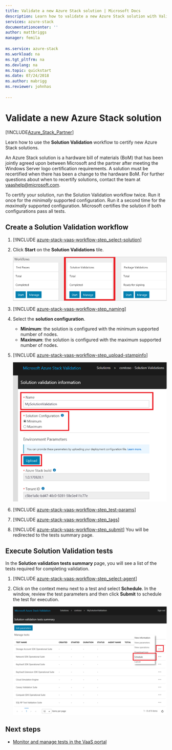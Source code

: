 ```yaml
---
title: Validate a new Azure Stack solution | Microsoft Docs
description: Learn how to validate a new Azure Stack solution with Validation as a Service.
services: azure-stack
documentationcenter: ''
author: mattbriggs
manager: femila

ms.service: azure-stack
ms.workload: na
ms.tgt_pltfrm: na
ms.devlang: na
ms.topic: quickstart
ms.date: 07/24/2018
ms.author: mabrigg
ms.reviewer: johnhas

---
```


# Validate a new Azure Stack solution

[!INCLUDE[Azure_Stack_Partner](./includes/azure-stack-partner-appliesto.md)]

Learn how to use the **Solution Validation** workflow to certify new Azure Stack solutions.

An Azure Stack solution is a hardware bill of materials (BoM) that has been jointly agreed upon between Microsoft and the partner after meeting the Windows Server logo certification requirements. A solution must be recertified when there has been a change to the hardware BoM. For further questions about when to recertify solutions, contact the team at [vaashelp@microsoft.com](mailto:vaashelp@microsoft.com).

To certify your solution, run the Solution Validation workflow twice. Run it once for the *minimally* supported configuration. Run it a second time for the *maximally* supported configuration. Microsoft certifies the solution if both configurations pass all tests.

## Create a Solution Validation workflow

1. [!INCLUDE [azure-stack-vaas-workflow-step_select-solution](includes/azure-stack-vaas-workflow-step_select-solution.md)]
2. Click **Start** on the **Solution Validations** tile.

    ![Solution Validations workflow tile](media/tile_validation-solution.png)

3. [!INCLUDE [azure-stack-vaas-workflow-step_naming](includes/azure-stack-vaas-workflow-step_naming.md)]
4. Select the **solution configuration**.
    - **Minimum**: the solution is configured with the minimum supported number of nodes.
    - **Maximum**: the solution is configured with the maximum supported number of nodes.
5. [!INCLUDE [azure-stack-vaas-workflow-step_upload-stampinfo](includes/azure-stack-vaas-workflow-step_upload-stampinfo.md)]

    ![Solution Validation information](media/workflow_validation-solution_info.png)

6. [!INCLUDE [azure-stack-vaas-workflow-step_test-params](includes/azure-stack-vaas-workflow-step_test-params.md)]
7. [!INCLUDE [azure-stack-vaas-workflow-step_tags](includes/azure-stack-vaas-workflow-step_tags.md)]
8. [!INCLUDE [azure-stack-vaas-workflow-step_submit](includes/azure-stack-vaas-workflow-step_submit.md)] You will be redirected to the tests summary page.

## Execute Solution Validation tests

In the **Solution validation tests summary** page, you will see a list of the tests required for completing validation.

1. [!INCLUDE [azure-stack-vaas-workflow-step_select-agent](includes/azure-stack-vaas-workflow-step_select-agent.md)]
2. Click on the context menu next to a test and select **Schedule**. In the window, review the test parameters and then click **Submit** to schedule the test for execution.

    ![Schedule Solution Validation test](media/workflow_validation-solution_schedule-test.png)

## Next steps

- [Monitor and manage tests in the VaaS portal](azure-stack-vaas-monitor-test.md)